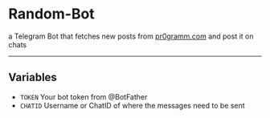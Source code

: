# Random-Bot

a Telegram Bot that fetches new posts from [pr0gramm.com](https://pr0gramm.com/) and post it on chats

---

## Variables

- `TOKEN` Your bot token from @BotFather
- `CHATID` Username or ChatID of where the messages need to be sent

